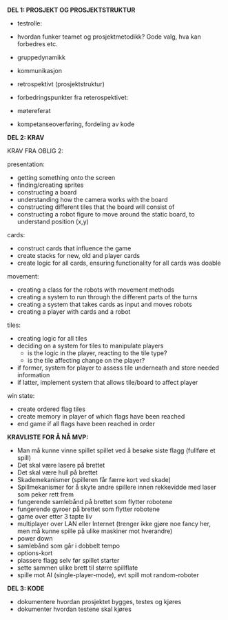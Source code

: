 **DEL 1: PROSJEKT OG PROSJEKTSTRUKTUR**
* testrolle:

* hvordan funker teamet og prosjektmetodikk? Gode valg, hva kan forbedres etc.

* gruppedynamikk

* kommunikasjon

* retrospektivt (prosjektstruktur)

* forbedringspunkter fra reterospektivet:

* møtereferat

* kompetanseoverføring, fordeling av kode

**DEL 2: KRAV**

KRAV FRA OBLIG 2:

presentation:
* getting something onto the screen
* finding/creating sprites
* constructing a board
* understanding how the camera works with the board 
* constructing different tiles that the board will consist of
* constructing a robot figure to move around the static board, to understand position (x,y)

cards:
* construct cards that influence the game
* create stacks for new, old and player cards
* create logic for all cards, ensuring functionality for all cards was doable

movement:
* creating a class for the robots with movement methods
* creating a system to run through the different parts of the turns
* creating a system that takes cards as input and moves robots
* creating a player with cards and a robot

tiles:
* creating logic for all tiles
* deciding on a system for tiles to manipulate players
  * is the logic in the player, reacting to the tile type?
  * is the tile affecting change on the player?
* if former, system for player to assess tile underneath and store needed information
* if latter, implement system that allows tile/board to affect player

win state:
* create ordered flag tiles
* create memory in player of which flags have been reached
* end game if all flags have been reached in order

**KRAVLISTE FOR Å NÅ MVP:**
* Man må kunne vinne spillet spillet ved å besøke siste flagg (fullføre et spill)
* Det skal være lasere på brettet
* Det skal være hull på brettet
* Skademekanismer (spilleren får færre kort ved skade)
* Spillmekanismer for å skyte andre spillere innen rekkevidde med laser som peker rett frem
* fungerende samlebånd på brettet som flytter robotene
* fungerende gyroer på brettet som flytter robotene
* game over etter 3 tapte liv
* multiplayer over LAN eller Internet (trenger ikke gjøre noe fancy her, men må kunne spille på ulike maskiner
mot hverandre)
* power down
* samlebånd som går i dobbelt tempo
* options-kort
* plassere flagg selv før spillet starter
* sette sammen ulike brett til større spillflate
* spille mot AI (single-player-mode), evt spill mot random-roboter

**DEL 3: KODE**
* dokumentere hvordan prosjektet bygges, testes og kjøres
* dokumenter hvordan testene skal kjøres


